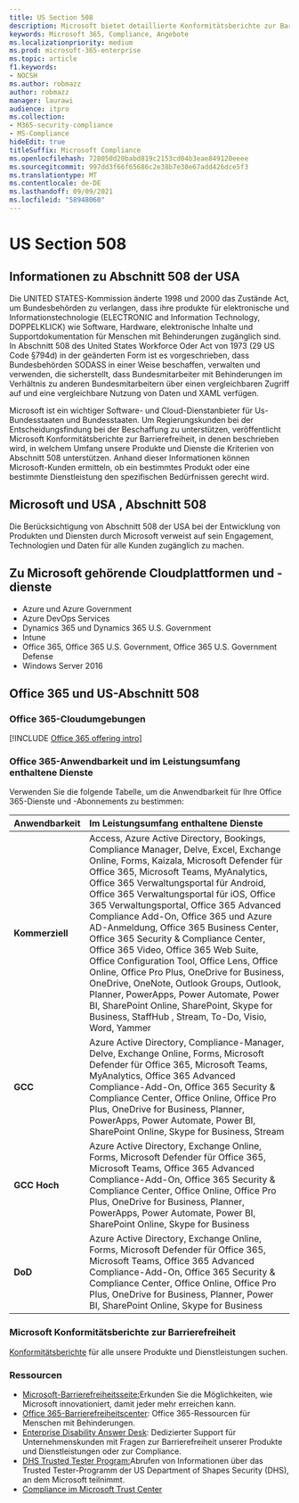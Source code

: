 ```yaml
---
title: US Section 508
description: Microsoft bietet detaillierte Konformitätsberichte zur Barrierefreiheit für viele seiner Clouddienste, die die Barrierefreiheitsfunktionen dieser Dienste beschreiben.
keywords: Microsoft 365, Compliance, Angebote
ms.localizationpriority: medium
ms.prod: microsoft-365-enterprise
ms.topic: article
f1.keywords:
- NOCSH
ms.author: robmazz
author: robmazz
manager: laurawi
audience: itpro
ms.collection:
- M365-security-compliance
- MS-Compliance
hideEdit: true
titleSuffix: Microsoft Compliance
ms.openlocfilehash: 728050d20babd819c2153cd04b3eae849120eeee
ms.sourcegitcommit: 997dd3f66f65686c2e38b7e30e67add426dce5f3
ms.translationtype: MT
ms.contentlocale: de-DE
ms.lasthandoff: 09/09/2021
ms.locfileid: "58948060"
---
```

# <a name="us-section-508"></a>US Section 508

## <a name="about-us-section-508"></a>Informationen zu Abschnitt 508 der USA

Die UNITED STATES-Kommission änderte 1998 und 2000 das Zustände Act, um Bundesbehörden zu verlangen, dass ihre produkte für elektronische und Informationstechnologie (ELECTRONIC and Information Technology, DOPPELKLICK) wie Software, Hardware, elektronische Inhalte und Supportdokumentation für Menschen mit Behinderungen zugänglich sind. In Abschnitt 508 des United States Workforce Oder Act von 1973 (29 US Code §794d) in der geänderten Form ist es vorgeschrieben, dass Bundesbehörden SODASS in einer Weise beschaffen, verwalten und verwenden, die sicherstellt, dass Bundesmitarbeiter mit Behinderungen im Verhältnis zu anderen Bundesmitarbeitern über einen vergleichbaren Zugriff auf und eine vergleichbare Nutzung von Daten und XAML verfügen.

Microsoft ist ein wichtiger Software- und Cloud-Dienstanbieter für Us-Bundesstaaten und Bundesstaaten.  Um Regierungskunden bei der Entscheidungsfindung bei der Beschaffung zu unterstützen, veröffentlicht Microsoft Konformitätsberichte zur Barrierefreiheit, in denen beschrieben wird, in welchem Umfang unsere Produkte und Dienste die Kriterien von Abschnitt 508 unterstützen.  Anhand dieser Informationen können Microsoft-Kunden ermitteln, ob ein bestimmtes Produkt oder eine bestimmte Dienstleistung den spezifischen Bedürfnissen gerecht wird.

## <a name="microsoft-and-us-section-508"></a>Microsoft und USA , Abschnitt 508

Die Berücksichtigung von Abschnitt 508 der USA bei der Entwicklung von Produkten und Diensten durch Microsoft verweist auf sein Engagement, Technologien und Daten für alle Kunden zugänglich zu machen.

## <a name="microsoft-in-scope-cloud-platforms--services"></a>Zu Microsoft gehörende Cloudplattformen und -dienste

- Azure und Azure Government
- Azure DevOps Services
- Dynamics 365 und Dynamics 365 U.S. Government
- Intune
- Office 365, Office 365 U.S. Government, Office 365 U.S. Government Defense
- Windows Server 2016

## <a name="office-365-and-us-section-508"></a>Office 365 und US-Abschnitt 508

### <a name="office-365-cloud-environments"></a>Office 365-Cloudumgebungen

[!INCLUDE [Office 365 offering intro](../includes/o365-offering-introduction.md)]

### <a name="office-365-applicability-and-in-scope-services"></a>Office 365-Anwendbarkeit und im Leistungsumfang enthaltene Dienste

Verwenden Sie die folgende Tabelle, um die Anwendbarkeit für Ihre Office 365-Dienste und -Abonnements zu bestimmen:

| **Anwendbarkeit** | **Im Leistungsumfang enthaltene Dienste** |
|:------------------|:----------------------|
| **Kommerziell** | Access, Azure Active Directory, Bookings, Compliance Manager, Delve, Excel, Exchange Online, Forms, Kaizala, Microsoft Defender für Office 365, Microsoft Teams, MyAnalytics, Office 365 Verwaltungsportal für Android, Office 365 Verwaltungsportal für iOS, Office 365 Verwaltungsportal, Office 365 Advanced Compliance Add-On, Office 365 und Azure AD-Anmeldung, Office 365 Business Center, Office 365 Security & Compliance Center, Office 365 Video, Office 365 Web Suite, Office Configuration Tool, Office Lens, Office Online, Office Pro Plus, OneDrive for Business, OneDrive, OneNote, Outlook Groups, Outlook, Planner, PowerApps, Power Automate, Power BI, SharePoint Online, SharePoint, Skype for Business, StaffHub , Stream, To-Do, Visio, Word, Yammer  |
| **GCC** | Azure Active Directory, Compliance-Manager, Delve, Exchange Online, Forms, Microsoft Defender für Office 365, Microsoft Teams, MyAnalytics, Office 365 Advanced Compliance-Add-On, Office 365 Security & Compliance Center, Office Online, Office Pro Plus, OneDrive for Business, Planner, PowerApps, Power Automate, Power BI, SharePoint Online, Skype for Business, Stream |
| **GCC Hoch** | Azure Active Directory, Exchange Online, Forms, Microsoft Defender für Office 365, Microsoft Teams, Office 365 Advanced Compliance-Add-On, Office 365 Security & Compliance Center, Office Online, Office Pro Plus, OneDrive for Business, Planner, PowerApps, Power Automate, Power BI, SharePoint Online, Skype for Business |
| **DoD** | Azure Active Directory, Exchange Online, Forms, Microsoft Defender für Office 365, Microsoft Teams, Office 365 Advanced Compliance-Add-On, Office 365 Security & Compliance Center, Office Online, Office Pro Plus, OneDrive for Business, Planner, Power BI, SharePoint Online, Skype for Business |

### <a name="microsoft-accessibility-conformance-reports"></a>Microsoft Konformitätsberichte zur Barrierefreiheit

[Konformitätsberichte](https://cloudblogs.microsoft.com/industry-blog/government/2018/09/11/accessibility-conformance-reports/) für alle unsere Produkte und Dienstleistungen suchen.

### <a name="resources"></a>Ressourcen

- [Microsoft-Barrierefreiheitsseite:](https://go.microsoft.com/fwlink/p/?linkid=2051579)Erkunden Sie die Möglichkeiten, wie Microsoft innovationiert, damit jeder mehr erreichen kann.
- [Office 365-Barrierefreiheitscenter](https://go.microsoft.com/fwlink/p/?linkid=2051801): Office 365-Ressourcen für Menschen mit Behinderungen.
- [Enterprise Disability Answer Desk](https://go.microsoft.com/fwlink/p/?linkid=2050890): Dedizierter Support für Unternehmenskunden mit Fragen zur Barrierefreiheit unserer Produkte und Dienstleistungen oder zur Compliance.
- [DHS Trusted Tester Program:](https://go.microsoft.com/fwlink/?linkid=2052171)Abrufen von Informationen über das Trusted Tester-Programm der US Department of Shapes Security (DHS), an dem Microsoft teilnimmt.
- [Compliance im Microsoft Trust Center](https://www.microsoft.com/trust-center/compliance/compliance-overview)
